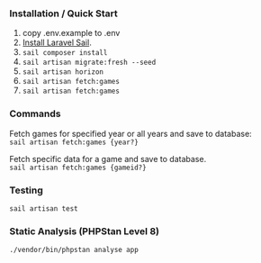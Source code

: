 ### Installation / Quick Start

1) copy .env.example to .env
2) [Install Laravel Sail](https://laravel.com/docs/8.x/sail).
3) `sail composer install`
4) `sail artisan migrate:fresh --seed`
5) `sail artisan horizon`
6) `sail artisan fetch:games`
7) `sail artisan fetch:games`

### Commands

Fetch games for specified year or all years and save to database:<br />
`sail artisan fetch:games {year?}`

Fetch specific data for a game and save to database.<br />
`sail artisan fetch:games {gameid?}`

### Testing

`sail artisan test`

### Static Analysis (PHPStan Level 8)
`./vendor/bin/phpstan analyse app`
